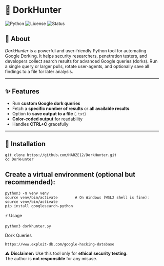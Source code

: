 # 🔎 DorkHunter

![Python](https://img.shields.io/badge/python-3.x-blue.svg) 
![License](https://img.shields.io/badge/license-MIT-green.svg) 
![Status](https://img.shields.io/badge/status-active-brightgreen.svg)




## 📖 About
*DorkHunter* is a powerful and user-friendly Python tool for automating Google Dorking. It helps security researchers, penetration testers, and developers collect search results for advanced Google queries (dorks). Run a single query or larger pulls, rotate user-agents, and optionally save all findings to a file for later analysis.


---

## ✨ Features
- Run **custom Google dork queries**  
- Fetch a **specific number of results** or **all available results**  
- Option to **save output to a file** (`.txt`)  
- **Color-coded output** for readability  
- Handles **CTRL+C** gracefully  

---


## 🚀 Installation

```
git clone https://github.com/HARZE12/DorkHunter.git
cd DorkHunter
```
## Create a virtual environment (optional but recommended):

```
python3 -m venv venv
source venv/bin/activate        # On Windows (WSL2 shell is fine): source venv/bin/activate
pip install googlesearch-python
```

⚡ Usage
```
python3 dorkhunter.py
```


Dork Queries
```
https://www.exploit-db.com/google-hacking-database
```


⚠️ **Disclaimer:** Use this tool only for **ethical security testing**.  
The author is **not responsible** for any misuse.  
